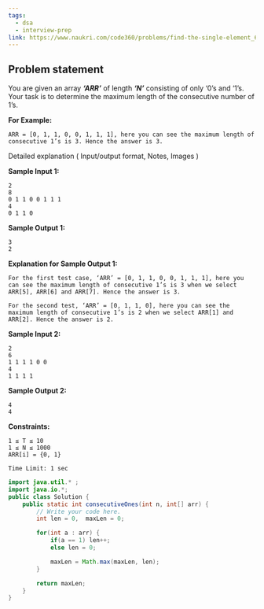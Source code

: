 ```yaml
---
tags:
  - dsa
  - interview-prep
link: https://www.naukri.com/code360/problems/find-the-single-element_6680465?utm_source=youtube&utm_medium=affiliate&utm_campaign=striver_Arrayproblems&leftPanelTabValue=SUBMISSION
---
```

## Problem statement

You are given an array _**‘ARR’**_ of length _**‘N’**_ consisting of only ‘0’s and ‘1’s. Your task is to determine the maximum length of the consecutive number of 1’s.

**For Example:**

```
ARR = [0, 1, 1, 0, 0, 1, 1, 1], here you can see the maximum length of consecutive 1’s is 3. Hence the answer is 3.
```

Detailed explanation ( Input/output format, Notes, Images )

**Sample Input 1:**

```
2
8
0 1 1 0 0 1 1 1
4
0 1 1 0
```

**Sample Output 1:**

```
3
2
```

**Explanation for Sample Output 1:**

```
For the first test case, ‘ARR’ = [0, 1, 1, 0, 0, 1, 1, 1], here you can see the maximum length of consecutive 1’s is 3 when we select ARR[5], ARR[6] and ARR[7]. Hence the answer is 3.

For the second test, ‘ARR’ = [0, 1, 1, 0], here you can see the maximum length of consecutive 1’s is 2 when we select ARR[1] and ARR[2]. Hence the answer is 2.
```

**Sample Input 2:**

```
2
6
1 1 1 1 0 0
4
1 1 1 1
```

**Sample Output 2:**

```
4
4
```

**Constraints:**

```
1 ≤ T ≤ 10
1 ≤ N ≤ 1000
ARR[i] = {0, 1}

Time Limit: 1 sec
```

```Java
import java.util.* ;
import java.io.*; 
public class Solution {
	public static int consecutiveOnes(int n, int[] arr) {
		// Write your code here.
		int len = 0,  maxLen = 0;

		for(int a : arr) {
			if(a == 1) len++;
			else len = 0;

			maxLen = Math.max(maxLen, len);
		}

		return maxLen;
	}
}
```